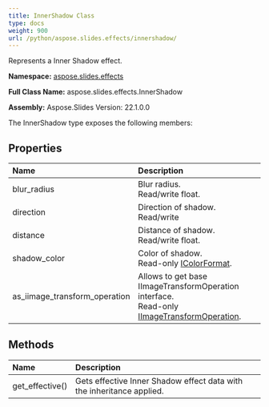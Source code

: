 ```yaml
---
title: InnerShadow Class
type: docs
weight: 900
url: /python/aspose.slides.effects/innershadow/
---
```


Represents a Inner Shadow effect.

**Namespace:** [aspose.slides.effects](/python/aspose.slides.effects/)

**Full Class Name:** aspose.slides.effects.InnerShadow

**Assembly:**  Aspose.Slides Version: 22.1.0.0

The InnerShadow type exposes the following members:
## **Properties**
|**Name**|**Description**|
| :- | :- |
|blur_radius|Blur radius.<br/>            Read/write float.|
|direction|Direction of shadow.<br/>            Read/write|
|distance|Distance of shadow.<br/>            Read/write float.|
|shadow_color|Color of shadow.<br/>            Read-only [IColorFormat](/python/aspose.slides/icolorformat/).|
|as_iimage_transform_operation|Allows to get base IImageTransformOperation interface.<br/>            Read-only [IImageTransformOperation](/python/aspose.slides.effects/iimagetransformoperation/).|
## **Methods**
|**Name**|**Description**|
| :- | :- |
|get_effective()|Gets effective Inner Shadow effect data with the inheritance applied.|

